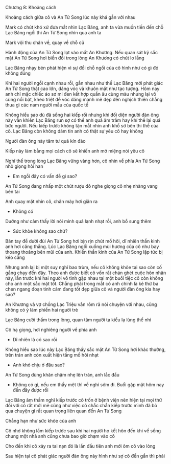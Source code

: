 




Chương 8: Khoảng cách

Khoảng cách giữa cô và An Tử Song lúc này khá gần với nhau

Mark có chút khó xử đưa mắt nhìn Lạc Băng, anh ta vừa muốn tiến đến chỗ Lạc Băng ngồi thì An Tử Song nhìn qua anh ta

Mark vội thu chân về, quay về chỗ cũ

Hành động của An Tử Song lọt vào mắt An Khương. Nếu quan sát kỹ sắc mặt An Tử Song hơi biến đổi trong lòng An Khương có chút lo lắng

Lạc Băng nhạy bén phát hiện vì sự đổi chỗ ngồi của cô hình như có gì đó không đúng

Khi hai người ngồi cạnh nhau rồi, gần nhau như thế Lạc Băng mới phát giác An Tử Song thật cao lớn, dáng vóc và khuôn mặt như tạc tượng. Hôm nay anh chỉ mặc chiếc áo sơ mi đen kết hợp quần âu cùng màu nhưng lại vô cùng nổi bật, kheo triệt để vóc dáng mạnh mẽ đẹp đến nghịch thiên chẳng thua gì các nam người mẫu của quốc tế

Không hiểu sao dù đã sống hai kiếp rồi nhưng khi đối diện người đàn ông này vẫn khiến Lạc Băng run sợ có thể anh quá âm trầm hay khí thế lại quá bức người. Nếu kiếp trước không tận mắt nhìn anh khổ sở bên thi thể của cô. Lạc Băng còn không dám tin anh có thật sự yêu cô hay không


Người đàn ông này tâm tư quá kín đáo

Kiếp này làm bằng mọi cách cô sẽ khiến anh mở miệng nói yêu cô

Nghĩ thế trong lòng Lạc Băng vững vàng hơn, cô nhìn về phía An Tử Song nhỏ giọng hỏi han

- Em ngồi đây có vấn đề gì sao?

An Tử Song đang nhấp một chút rượu đỏ nghe giọng cô nhẹ nhàng vang bên tai

Anh quay mặt nhìn cô, chân mày hơi giãn ra

- Không có

Dường như cảm thấy lời nói mình quá lạnh nhạt rồi, anh bổ sung thêm

- Sức khỏe không sao chứ?


Bàn tay để dưới đùi An Tử Song hơi bịn rịn chút mồ hôi, dĩ nhiên thần kinh anh hơi căng thẳng. Lúc Lạc Băng ngồi xuống mùi hương của cô như bay thoang thoảng bên mũi của anh. Khiến thần kinh của An Tử Song lập tức bị kéo căng

Nhưng anh lại bị một suy nghĩ bao trùm, nếu cô không khỏe tại sao còn cố gắng chạy đến đây. Theo anh được biết cô vốn rất chán ghét cuộc hôn nhân này, lần trước khi hai người vô tình gặp nhau tại một buổi tiệc cô còn không cho anh một sắc mặt tốt. Chẳng phải trong mắt cô anh chính là kẻ thứ ba chen ngang đoạn tình cảm đang tốt đẹp giữa cô và người đàn ông kia hay sao?

An Khương và vợ chồng Lạc Triệu vẫn rôm rả nói chuyện với nhau, cũng không có ý làm phiền hai người trẻ

Lạc Băng cười thầm trong lòng, quan tâm người ta kiểu lạ lùng thế nhỉ

Cô hạ giọng, hơi nghiêng người về phía anh

- Dĩ nhiên là có sao rồi

Không hiểu sao lúc này Lạc Băng thấy sắc mặt An Tử Song hơi khác thường, trên trán anh còn xuất hiện tầng mồ hôi nhạt

- Anh khó chịu ở đâu sao?

An Tử Song dùng khăn chậm nhẹ lên trán, anh lắc đầu

- Không có gì, nếu em thấy mệt thì về nghỉ sớm đi. Buổi gặp mặt hôm nay đến đây được rồi

Lạc Băng âm thầm nghĩ kiếp trước cô trốn ở bệnh viện nên hiện tại mọi thứ đối với cô rất mới mẻ cũng như việc cô chắc chắn kiếp trước mình đã bỏ qua chuyện gì rất quan trọng liên quan đến An Tử Song

Chẳng hạn như sức khỏe của anh

Cô nhớ không lầm kiếp trước sau khi hai người họ kết hôn đến khi về sống chung một nhà anh cũng chưa bao giờ chạm vào cô

Cho đến khi cô xảy ra tai nạn đó là lần đầu tiên anh mới ôm cô vào lòng

Sau hiện tại cô phát giác người đàn ông này hình như sợ cô đến gần thì phải




